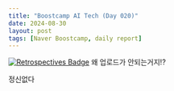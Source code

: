 ```yaml
---
title: "Boostcamp AI Tech (Day 020)"
date: 2024-08-30
layout: post
tags: [Naver Boostcamp, daily report]
---
```


[![Retrospectives Badge](https://img.shields.io/badge/Retrospectives-6A0DAD?style=flat)](../Retrospectives/week4.html)
왜 업로드가 안되는거지!?

정신없다
